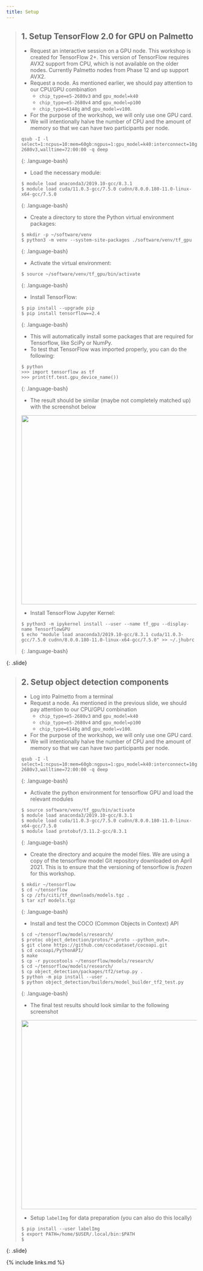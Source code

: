 ```yaml
---
title: Setup
---
```


> ## 1. Setup TensorFlow 2.0 for GPU on Palmetto
>
> - Request an interactive session on a GPU node. This workshop is created for TensorFlow 2+. 
> This version of TensorFlow requires AVX2 support from CPU, which is not available on the older 
> nodes. Currently Palmetto nodes from Phase 12 and up support AVX2.
> - Request a node. As mentioned earlier, we should pay attention to our CPU/GPU combination
>   - `chip_type=e5-2680v3` and `gpu_model=k40`
>   - `chip_type=e5-2680v4` and `gpu_model=p100`
>   - `chip_type=6148g` and `gpu_model=v100`. 
> - For the purpose of the workshop, we will only use one GPU card. 
> - We will intentionally halve the number of CPU and the amount of memory so that we can have two participants
> per node. 
> 
> ~~~
> qsub -I -l select=1:ncpus=10:mem=60gb:ngpus=1:gpu_model=k40:interconnect=10ge:chip_type=e5-2680v3,walltime=72:00:00 -q deep
> ~~~
> {: .language-bash}
> 
> - Load the necessary module:
>
> ~~~
> $ module load anaconda3/2019.10-gcc/8.3.1 
> $ module load cuda/11.0.3-gcc/7.5.0 cudnn/8.0.0.180-11.0-linux-x64-gcc/7.5.0
> ~~~
> {: .language-bash}
> 
> - Create a directory to store the Python virtual environment packages:
>
> ~~~
> $ mkdir -p ~/software/venv
> $ python3 -m venv --system-site-packages ./software/venv/tf_gpu
> ~~~
> {: .language-bash}
>
> - Activate the virtual environment:
>
> ~~~
> $ source ~/software/venv/tf_gpu/bin/activate
> ~~~
> {: .language-bash}
> 
> - Install TensorFlow:
>
> ~~~
> $ pip install --upgrade pip
> $ pip install tensorflow==2.4
> ~~~
> {: .language-bash}
> 
> - This will automatically install some packages that are required for Tensorflow, like SciPy or NumPy. 
> - To test that TensorFlow was imported properly, you can do the following:
>
> ~~~
> $ python
> >>> import tensorflow as tf
> >>> print(tf.test.gpu_device_name())
> ~~~
> {: .language-bash}
>
> - The result should be similar (maybe not completely matched up) with the screenshot below
> 
> <img src="../fig/setup/01.png" style="height:500px">
>
> - Install TensorFlow Jupyter Kernel:
>
> ~~~
> $ python3 -m ipykernel install --user --name tf_gpu --display-name TensorflowGPU
> $ echo "module load anaconda3/2019.10-gcc/8.3.1 cuda/11.0.3-gcc/7.5.0 cudnn/8.0.0.180-11.0-linux-x64-gcc/7.5.0" >> ~/.jhubrc
> ~~~
> {: .language-bash}
> 
{: .slide}


> ## 2. Setup object detection components
>
> - Log into Palmetto from a terminal
> - Request a node. As mentioned in the previous slide, we should pay attention to our CPU/GPU combination
>   - `chip_type=e5-2680v3` and `gpu_model=k40`
>   - `chip_type=e5-2680v4` and `gpu_model=p100`
>   - `chip_type=6148g` and `gpu_model=v100`. 
> - For the purpose of the workshop, we will only use one GPU card. 
> - We will intentionally halve the number of CPU and the amount of memory so that we can have two participants
> per node. 
> 
> ~~~
> qsub -I -l select=1:ncpus=10:mem=60gb:ngpus=1:gpu_model=k40:interconnect=10ge:chip_type=e5-2680v3,walltime=72:00:00 -q deep
> ~~~
> {: .language-bash}
>
> - Activate the python environment for tensorflow GPU and load the relevant modules
> 
> ~~~
> $ source software/venv/tf_gpu/bin/activate
> $ module load anaconda3/2019.10-gcc/8.3.1 
> $ module load cuda/11.0.3-gcc/7.5.0 cudnn/8.0.0.180-11.0-linux-x64-gcc/7.5.0 
> $ module load protobuf/3.11.2-gcc/8.3.1
> ~~~
> {: .language-bash}
>
> - Create the directory and acquire the model files. We are using a copy of the tensorflow model Git repository downloaded 
> on April 2021. This is to ensure that the versioning of tensorflow is *frozen* for this workshop. 
> 
> ~~~
> $ mkdir ~/tensorflow
> $ cd ~/tensorflow
> $ cp /zfs/citi/tf_downloads/models.tgz .
> $ tar xzf models.tgz
> ~~~
> {: .language-bash}
>
> - Install and test the COCO (Common Objects in Context) API
> 
> ~~~
> $ cd ~/tensorflow/models/research/
> $ protoc object_detection/protos/*.proto --python_out=.
> $ git clone https://github.com/cocodataset/cocoapi.git
> $ cd cocoapi/PythonAPI/
> $ make
> $ cp -r pycocotools ~/tensorflow/models/research/
> $ cd ~/tensorflow/models/research/
> $ cp object_detection/packages/tf2/setup.py .
> $ python -m pip install --user .
> $ python object_detection/builders/model_builder_tf2_test.py 
> ~~~
> {: .language-bash}
> 
> - The final test results should look similar to the following screenshot
>
> <img src="../fig/setup/02.png" style="height:500px">
>
> - Setup `labelImg` for data preparation (you can also do this locally)
>
> ~~~
> $ pip install --user labelImg
> $ export PATH=/home/$USER/.local/bin:$PATH
> $ 
{: .slide}

{% include links.md %}
